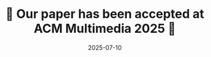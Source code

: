 ---
title: 🎉 Our paper has been accepted at ACM Multimedia 2025 🎉  
summary: 'Our paper titled "*How2Compress: Scalable and Efficient Edge Video Analytics via Adaptive Granular Video Compression*" has been accepted to ACM Multimedia 2025, the very top conference in the domain.'
date: 2025-07-10
authors:
  - admin
---
